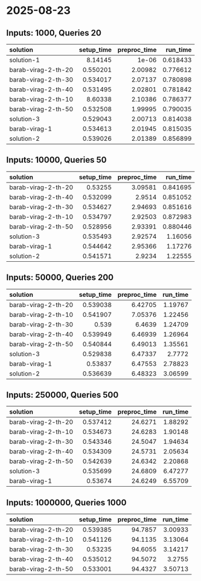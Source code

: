 # 2025-08-23

## Inputs: 1000, Queries 20

| solution            |   setup_time |   preproc_time |   run_time |
|:--------------------|-------------:|---------------:|-----------:|
| solution-1          |     8.14145  |        1e-06   |   0.618433 |
| barab-virag-2-th-20 |     0.550201 |        2.00982 |   0.776612 |
| barab-virag-2-th-30 |     0.534017 |        2.07137 |   0.780898 |
| barab-virag-2-th-40 |     0.531495 |        2.02801 |   0.781842 |
| barab-virag-2-th-10 |     8.60338  |        2.10386 |   0.786377 |
| barab-virag-2-th-50 |     0.532508 |        1.99995 |   0.790035 |
| solution-3          |     0.529043 |        2.00713 |   0.814038 |
| barab-virag-1       |     0.534613 |        2.01945 |   0.815035 |
| solution-2          |     0.539026 |        2.01389 |   0.856899 |

## Inputs: 10000, Queries 50

| solution            |   setup_time |   preproc_time |   run_time |
|:--------------------|-------------:|---------------:|-----------:|
| barab-virag-2-th-20 |     0.53255  |        3.09581 |   0.841695 |
| barab-virag-2-th-40 |     0.532099 |        2.9514  |   0.851052 |
| barab-virag-2-th-30 |     0.534627 |        2.94693 |   0.851616 |
| barab-virag-2-th-10 |     0.534797 |        2.92503 |   0.872983 |
| barab-virag-2-th-50 |     0.528956 |        2.93391 |   0.880446 |
| solution-3          |     0.535493 |        2.92574 |   1.16056  |
| barab-virag-1       |     0.544642 |        2.95366 |   1.17276  |
| solution-2          |     0.541571 |        2.9234  |   1.22555  |

## Inputs: 50000, Queries 200

| solution            |   setup_time |   preproc_time |   run_time |
|:--------------------|-------------:|---------------:|-----------:|
| barab-virag-2-th-20 |     0.539038 |        6.42705 |    1.19767 |
| barab-virag-2-th-10 |     0.541907 |        7.05376 |    1.22456 |
| barab-virag-2-th-30 |     0.539    |        6.4639  |    1.24709 |
| barab-virag-2-th-40 |     0.539949 |        6.46939 |    1.26964 |
| barab-virag-2-th-50 |     0.540844 |        6.49013 |    1.35561 |
| solution-3          |     0.529838 |        6.47337 |    2.7772  |
| barab-virag-1       |     0.53837  |        6.47553 |    2.78823 |
| solution-2          |     0.536639 |        6.48323 |    3.06599 |

## Inputs: 250000, Queries 500

| solution            |   setup_time |   preproc_time |   run_time |
|:--------------------|-------------:|---------------:|-----------:|
| barab-virag-2-th-20 |     0.537412 |        24.6271 |    1.88292 |
| barab-virag-2-th-10 |     0.534673 |        24.6283 |    1.90148 |
| barab-virag-2-th-30 |     0.543346 |        24.5047 |    1.94634 |
| barab-virag-2-th-40 |     0.534309 |        24.5731 |    2.05634 |
| barab-virag-2-th-50 |     0.542639 |        24.6342 |    2.20868 |
| solution-3          |     0.535699 |        24.6809 |    6.47277 |
| barab-virag-1       |     0.53674  |        24.6249 |    6.55709 |

## Inputs: 1000000, Queries 1000

| solution            |   setup_time |   preproc_time |   run_time |
|:--------------------|-------------:|---------------:|-----------:|
| barab-virag-2-th-20 |     0.539385 |        94.7857 |    3.00933 |
| barab-virag-2-th-10 |     0.541126 |        94.1135 |    3.13064 |
| barab-virag-2-th-30 |     0.53235  |        94.6055 |    3.14217 |
| barab-virag-2-th-40 |     0.535012 |        94.5072 |    3.2755  |
| barab-virag-2-th-50 |     0.533001 |        94.4327 |    3.50713 |